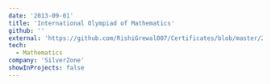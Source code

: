 ```yaml
---
date: '2013-09-01'
title: 'International Olympiad of Mathematics'
github: ''
external: 'https://github.com/RishiGrewal007/Certificates/blob/master/2013_09_01_Maths_olympiad.pdf'
tech:
  - Mathematics
company: 'SilverZone'
showInProjects: false
---
```



